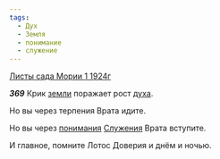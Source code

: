 ```yaml
---
tags:
  - Дух
  - Земля
  - понимание
  - служение
---
```


[Листы сада Мории 1 1924г](https://127.0.0.1:4002/agni/1924)

___369___
Крик [земли](../../../tags/#Земля) поражает рост [духа](../../../tags/#Дух).   

Но вы через терпения Врата идите.   

Но вы через [понимания](../../../tags/#понимание) [Служения](../../../tags/#служение) Врата вступите.   

И главное, помните Лотос Доверия и днём и ночью.   

